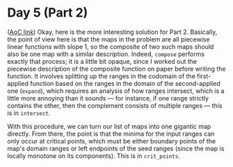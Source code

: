 # Day 5 (Part 2)
([AoC link](https://adventofcode.com/2023/day/5))
Okay, here is the more interesting solution for Part 2. Basically, the point of view here is that the maps in the problem are all piecewise linear functions with slope 1, so the composite of two such maps should also be one map with a similar description. Indeed, `compose` performs exactly that process; it is a little bit opaque, since I worked out the piecewise description of the composite function on paper before writing the function. It involves splitting up the ranges in the codomain of the first-applied function based on the ranges in the domain of the second-applied one (`expand`), which requires an analysis of how ranges intersect, which is a little more annoying than it sounds — for instance, if one range strictly contains the other, then the complement consists of multiple ranges — this is in `intersect`. 

With this procedure, we can turn our list of maps into one gigantic map directly. From there, the point is that the minima for the input ranges can only occur at critical points, which must be either boundary points of the map's domain ranges or left endpoints of the seed ranges (since the map is locally monotone on its components). This is in `crit_points`.